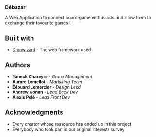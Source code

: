 ### Débazar
A Web Application to connect board-game enthusiasts and allow them to exchange their favourite games !

## Built with
* [Dropwizard](http://www.dropwizard.io/1.0.2/docs/) - The web framework used

## Authors
* **Yaneck Chareyre** - *Group Management*
* **Aurore Lemellot** - *Marketing Team*
* **Édouard Lemercier** - *Design Lead*
* **Andrew Conan** - *Lead Back Dev*
* **Alexis Pelé** - *Lead Front Dev*

## Acknowledgments

* Every creator whose ressource has ended up in this project
* Everybody who took part in our original interests survey
